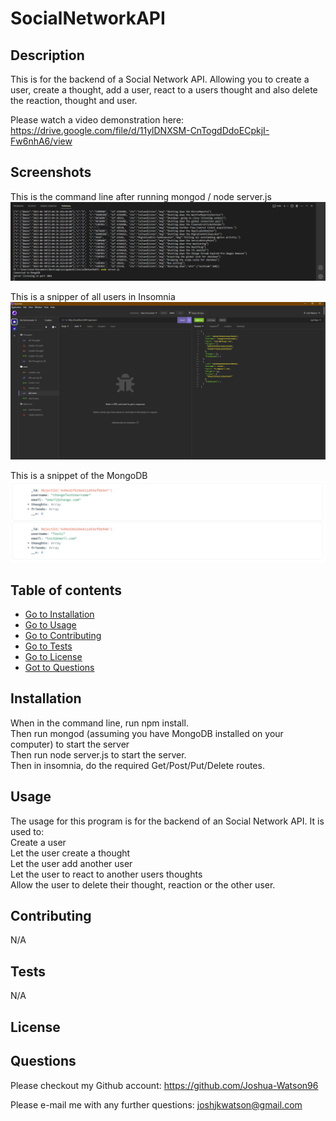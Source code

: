 # SocialNetworkAPI

## Description 
This is for the backend of a Social Network API. Allowing you to create a user, create a thought, add a user, react to a users thought and also delete the reaction, thought and user.

Please watch a video demonstration here: <br>
https://drive.google.com/file/d/11ylDNXSM-CnTogdDdoECpkjI-Fw6nhA6/view

## Screenshots

This is the command line after running mongod / node server.js
![alt](./assets/images/Commandline.PNG)

This is a snipper of all users in Insomnia
![alt](./assets/images/Insomnia.PNG)

This is a snippet of the MongoDB
![alt](./assets/images/MongoDB.PNG)

## Table of contents
- [Go to Installation](#installation) 
- [Go to Usage](#usage) 
- [Go to Contributing](#contributing) 
- [Go to Tests](#tests)
- [Go to License](#license)
- [Got to Questions](#questions)

## Installation
When in the command line, run npm install.<br> 
Then run mongod (assuming you have MongoDB installed on your computer) to start the server <br>
Then run node server.js to start the server. <br>
Then in insomnia, do the required Get/Post/Put/Delete routes.
    
## Usage
The usage for this program is  for the backend of an Social Network API. It is used to: <br>
Create a user <br>
Let the user create a thought<br>
Let the user add another user <br>
Let the user to react to another users thoughts<br>
Allow the user to delete their thought, reaction or the other user.

## Contributing
N/A

## Tests
N/A

## License




## Questions

Please checkout my Github account: https://github.com/Joshua-Watson96 

Please e-mail me with any further questions:  joshjkwatson@gmail.com